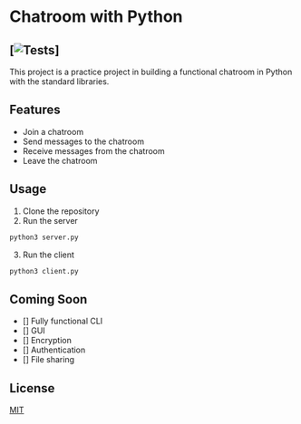 # Chatroom with Python
[![Tests](https://github.com/kharigardner/pychatroom/actions/workflows/test.yml/badge.svg)]
----------------------

This project is a practice project in building a functional chatroom in Python with the standard libraries.

## Features
- Join a chatroom
- Send messages to the chatroom
- Receive messages from the chatroom
- Leave the chatroom

## Usage
1. Clone the repository
2. Run the server
```bash
python3 server.py
```
3. Run the client
```bash
python3 client.py
```

## Coming Soon
- [] Fully functional CLI
- [] GUI
- [] Encryption
- [] Authentication
- [] File sharing

## License
[MIT](https://choosealicense.com/licenses/mit/)
```

